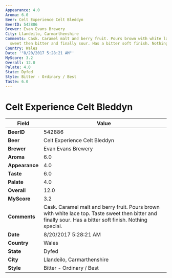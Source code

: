 ```yaml
---
Appearance: 4.0
Aroma: 6.0
Beer: Celt Experience Celt Bleddyn
BeerID: 542886
Brewer: Evan Evans Brewery
City: Llandeilo, Carmarthenshire
Comments: Cask. Caramel malt and berry fruit. Pours brown with white lace top. Taste
  sweet then bitter and finally sour. Has a bitter soft finish. Nothing special.
Country: Wales
Date: '"8/20/2017 5:28:21 AM"'
MyScore: 3.2
Overall: 12.0
Palate: 4.0
State: Dyfed
Style: Bitter - Ordinary / Best
Taste: 6.0
---
```


# Celt Experience Celt Bleddyn

| Field         | Value |
|---------------|-------|
| **BeerID** | 542886 |
| **Beer** | Celt Experience Celt Bleddyn |
| **Brewer** | Evan Evans Brewery |
| **Aroma** | 6.0 |
| **Appearance** | 4.0 |
| **Taste** | 6.0 |
| **Palate** | 4.0 |
| **Overall** | 12.0 |
| **MyScore** | 3.2 |
| **Comments** | Cask. Caramel malt and berry fruit. Pours brown with white lace top. Taste sweet then bitter and finally sour. Has a bitter soft finish. Nothing special. |
| **Date** | 8/20/2017 5:28:21 AM |
| **Country** | Wales |
| **State** | Dyfed |
| **City** | Llandeilo, Carmarthenshire |
| **Style** | Bitter - Ordinary / Best |
